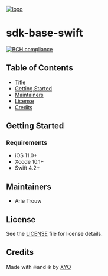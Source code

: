[logo]: https://cdn.xy.company/img/brand/XYO_full_colored.png

[![logo]](https://xyo.network)

# sdk-base-swift

[![BCH compliance](https://bettercodehub.com/edge/badge/XYOracleNetwork/sdk-base-swift?branch=master&token=0c95939d44cd72eb10c7a4391e99343599ed0c44)](https://bettercodehub.com/)


## Table of Contents

-   [Title](#sdk-base-swift)
-   [Getting Started](#getting-started)
-   [Maintainers](#maintainers)
-   [License](#license)
-   [Credits](#credits)

## Getting Started 

### Requirements
- iOS 11.0+
- Xcode 10.1+
- Swift 4.2+

## Maintainers 
- Arie Trouw

## License

See the [LICENSE](LICENSE) file for license details.

## Credits

Made with 🔥and ❄️ by [XYO](https://www.xyo.network)
